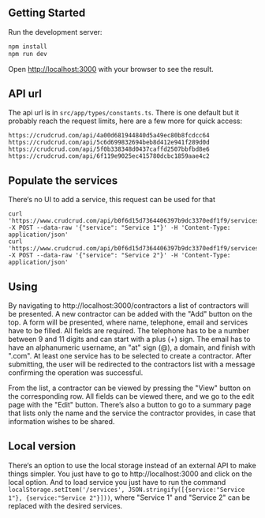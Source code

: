 ## Getting Started

Run the development server:

```bash
npm install
npm run dev
```

Open [http://localhost:3000](http://localhost:3000) with your browser to see the result.

## API url

The api url is in `src/app/types/constants.ts`. There is one default but it probably reach the request limits, here are a few more for quick access:

```
https://crudcrud.com/api/4a00d681944840d5a49ec80b8fcdcc64
https://crudcrud.com/api/5c6d699832694beb8d412e941f289d0d
https://crudcrud.com/api/5f0b338348d0437caffd2507bbfbd8e6
https://crudcrud.com/api/6f119e9025ec415780dcbc1859aae4c2
```

## Populate the services

There‘s no UI to add a service, this request can be used for that

```
curl 'https://www.crudcrud.com/api/b0f6d15d7364406397b9dc3370edf1f9/services' -X POST --data-raw '{"service": "Service 1"}' -H 'Content-Type: application/json'
curl 'https://www.crudcrud.com/api/b0f6d15d7364406397b9dc3370edf1f9/services' -X POST --data-raw '{"service": "Service 2"}' -H 'Content-Type: application/json'
```

## Using

By navigating to http://localhost:3000/contractors a list of contractors will be presented. A new contractor can be added with the "Add" button on the top. A form will be presented, where name, telephone, email and services have to be filled. All fields are required. The telephone has to be a number between 9 and 11 digits and can start with a plus (+) sign. The email has to have an alphanumeric username, an "at" sign (@), a domain, and finish with ".com". At least one service has to be selected to create a contractor. After submitting, the user will be redirected to the contractors list with a message confirming the operation was successful.

From the list, a contractor can be viewed by pressing the "View" button on the corresponding row. All fields can be viewed there, and we go to the edit page with the "Edit" button. There’s also a button to go to a summary page that lists only the name and the service the contractor provides, in case that information wishes to be shared.

## Local version

There‘s an option to use the local storage instead of an external API to make things simpler. You just have to go to http://localhost:3000 and click on the local option. And to load service you just have to run the command `localStorage.setItem('/services', JSON.stringify([{service:"Service 1"}, {service:"Service 2"}]))`, where "Service 1" and "Service 2" can be replaced with the desired services.
